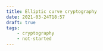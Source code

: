 ```yaml
---
title: Elliptic curve cryptography
date: 2021-03-24T18:57
draft: true
tags:
    - cryptography
    - not-started
---
```



